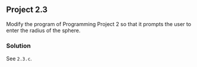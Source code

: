## Project 2.3
Modify the program of Programming Project 2 so that it prompts the user to enter the radius of the sphere.

### Solution
See `2.3.c`.